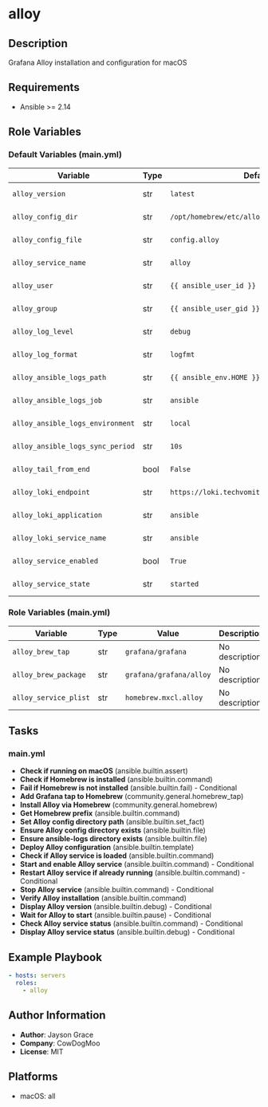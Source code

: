 <!-- DOCSIBLE START -->
# alloy

## Description

Grafana Alloy installation and configuration for macOS

## Requirements

- Ansible >= 2.14

## Role Variables

### Default Variables (main.yml)

| Variable | Type | Default | Description |
|----------|------|---------|-------------|
| `alloy_version` | str | `latest` | No description |
| `alloy_config_dir` | str | `/opt/homebrew/etc/alloy` | No description |
| `alloy_config_file` | str | `config.alloy` | No description |
| `alloy_service_name` | str | `alloy` | No description |
| `alloy_user` | str | `{{ ansible_user_id }}` | No description |
| `alloy_group` | str | `{{ ansible_user_gid }}` | No description |
| `alloy_log_level` | str | `debug` | No description |
| `alloy_log_format` | str | `logfmt` | No description |
| `alloy_ansible_logs_path` | str | `{{ ansible_env.HOME }}/ansible-logs/hosts/*` | No description |
| `alloy_ansible_logs_job` | str | `ansible` | No description |
| `alloy_ansible_logs_environment` | str | `local` | No description |
| `alloy_ansible_logs_sync_period` | str | `10s` | No description |
| `alloy_tail_from_end` | bool | `False` | No description |
| `alloy_loki_endpoint` | str | `https://loki.techvomit.xyz/loki/api/v1/push` | No description |
| `alloy_loki_application` | str | `ansible` | No description |
| `alloy_loki_service_name` | str | `ansible` | No description |
| `alloy_service_enabled` | bool | `True` | No description |
| `alloy_service_state` | str | `started` | No description |

### Role Variables (main.yml)

| Variable | Type | Value | Description |
|----------|------|-------|-------------|
| `alloy_brew_tap` | str | `grafana/grafana` | No description |
| `alloy_brew_package` | str | `grafana/grafana/alloy` | No description |
| `alloy_service_plist` | str | `homebrew.mxcl.alloy` | No description |

## Tasks

### main.yml

- **Check if running on macOS** (ansible.builtin.assert)
- **Check if Homebrew is installed** (ansible.builtin.command)
- **Fail if Homebrew is not installed** (ansible.builtin.fail) - Conditional
- **Add Grafana tap to Homebrew** (community.general.homebrew_tap)
- **Install Alloy via Homebrew** (community.general.homebrew)
- **Get Homebrew prefix** (ansible.builtin.command)
- **Set Alloy config directory path** (ansible.builtin.set_fact)
- **Ensure Alloy config directory exists** (ansible.builtin.file)
- **Ensure ansible-logs directory exists** (ansible.builtin.file)
- **Deploy Alloy configuration** (ansible.builtin.template)
- **Check if Alloy service is loaded** (ansible.builtin.command)
- **Start and enable Alloy service** (ansible.builtin.command) - Conditional
- **Restart Alloy service if already running** (ansible.builtin.command) - Conditional
- **Stop Alloy service** (ansible.builtin.command) - Conditional
- **Verify Alloy installation** (ansible.builtin.command)
- **Display Alloy version** (ansible.builtin.debug) - Conditional
- **Wait for Alloy to start** (ansible.builtin.pause) - Conditional
- **Check Alloy service status** (ansible.builtin.command) - Conditional
- **Display Alloy service status** (ansible.builtin.debug) - Conditional

## Example Playbook

```yaml
- hosts: servers
  roles:
    - alloy
```

## Author Information

- **Author**: Jayson Grace
- **Company**: CowDogMoo
- **License**: MIT

## Platforms

- macOS: all
<!-- DOCSIBLE END -->

